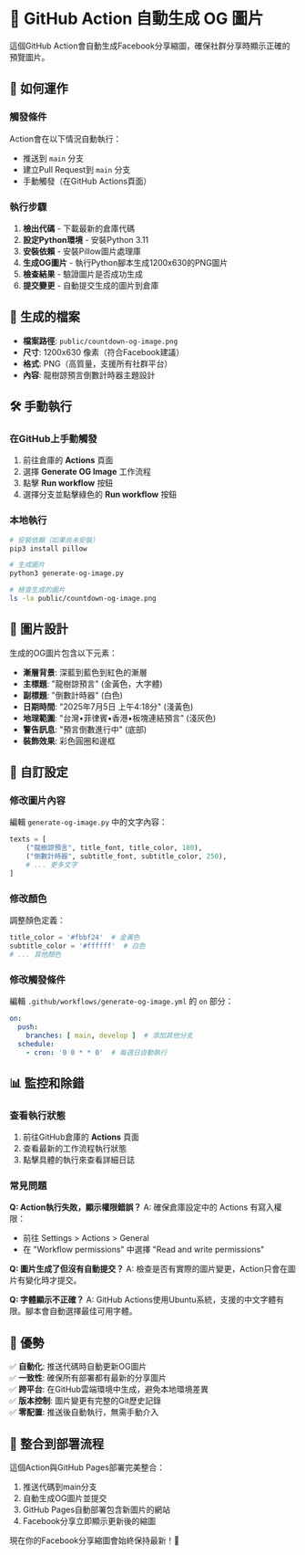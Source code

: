 # 🤖 GitHub Action 自動生成 OG 圖片

這個GitHub Action會自動生成Facebook分享縮圖，確保社群分享時顯示正確的預覽圖片。

## 🚀 如何運作

### 觸發條件
Action會在以下情況自動執行：
- 推送到 `main` 分支
- 建立Pull Request到 `main` 分支  
- 手動觸發（在GitHub Actions頁面）

### 執行步驟
1. **檢出代碼** - 下載最新的倉庫代碼
2. **設定Python環境** - 安裝Python 3.11
3. **安裝依賴** - 安裝Pillow圖片處理庫
4. **生成OG圖片** - 執行Python腳本生成1200x630的PNG圖片
5. **檢查結果** - 驗證圖片是否成功生成
6. **提交變更** - 自動提交生成的圖片到倉庫

## 📁 生成的檔案

- **檔案路徑**: `public/countdown-og-image.png`
- **尺寸**: 1200x630 像素（符合Facebook建議）
- **格式**: PNG（高質量，支援所有社群平台）
- **內容**: 龍樹諒預言倒數計時器主題設計

## 🛠️ 手動執行

### 在GitHub上手動觸發
1. 前往倉庫的 **Actions** 頁面
2. 選擇 **Generate OG Image** 工作流程
3. 點擊 **Run workflow** 按鈕
4. 選擇分支並點擊綠色的 **Run workflow** 按鈕

### 本地執行
```bash
# 安裝依賴（如果尚未安裝）
pip3 install pillow

# 生成圖片
python3 generate-og-image.py

# 檢查生成的圖片
ls -la public/countdown-og-image.png
```

## 🎨 圖片設計

生成的OG圖片包含以下元素：
- **漸層背景**: 深藍到藍色到紅色的漸層
- **主標題**: "龍樹諒預言" (金黃色，大字體)
- **副標題**: "倒數計時器" (白色)
- **日期時間**: "2025年7月5日 上午4:18分" (淺黃色)
- **地理範圍**: "台灣•菲律賓•香港•板塊連結預言" (淺灰色)
- **警告訊息**: "預言倒數進行中" (底部)
- **裝飾效果**: 彩色圓圈和邊框

## 🔧 自訂設定

### 修改圖片內容
編輯 `generate-og-image.py` 中的文字內容：
```python
texts = [
    ("龍樹諒預言", title_font, title_color, 180),
    ("倒數計時器", subtitle_font, subtitle_color, 250),
    # ... 更多文字
]
```

### 修改顏色
調整顏色定義：
```python
title_color = '#fbbf24'  # 金黃色
subtitle_color = '#ffffff'  # 白色
# ... 其他顏色
```

### 修改觸發條件
編輯 `.github/workflows/generate-og-image.yml` 的 `on` 部分：
```yaml
on:
  push:
    branches: [ main, develop ]  # 添加其他分支
  schedule:
    - cron: '0 0 * * 0'  # 每週日自動執行
```

## 📊 監控和除錯

### 查看執行狀態
1. 前往GitHub倉庫的 **Actions** 頁面
2. 查看最新的工作流程執行狀態
3. 點擊具體的執行來查看詳細日誌

### 常見問題

**Q: Action執行失敗，顯示權限錯誤？**
A: 確保倉庫設定中的 Actions 有寫入權限：
- 前往 Settings > Actions > General
- 在 "Workflow permissions" 中選擇 "Read and write permissions"

**Q: 圖片生成了但沒有自動提交？**
A: 檢查是否有實際的圖片變更，Action只會在圖片有變化時才提交。

**Q: 字體顯示不正確？**
A: GitHub Actions使用Ubuntu系統，支援的中文字體有限。腳本會自動選擇最佳可用字體。

## 🌟 優勢

✅ **自動化**: 推送代碼時自動更新OG圖片  
✅ **一致性**: 確保所有部署都有最新的分享圖片  
✅ **跨平台**: 在GitHub雲端環境中生成，避免本地環境差異  
✅ **版本控制**: 圖片變更有完整的Git歷史記錄  
✅ **零配置**: 推送後自動執行，無需手動介入  

## 🔄 整合到部署流程

這個Action與GitHub Pages部署完美整合：
1. 推送代碼到main分支
2. 自動生成OG圖片並提交
3. GitHub Pages自動部署包含新圖片的網站
4. Facebook分享立即顯示更新後的縮圖

現在你的Facebook分享縮圖會始終保持最新！🎉

